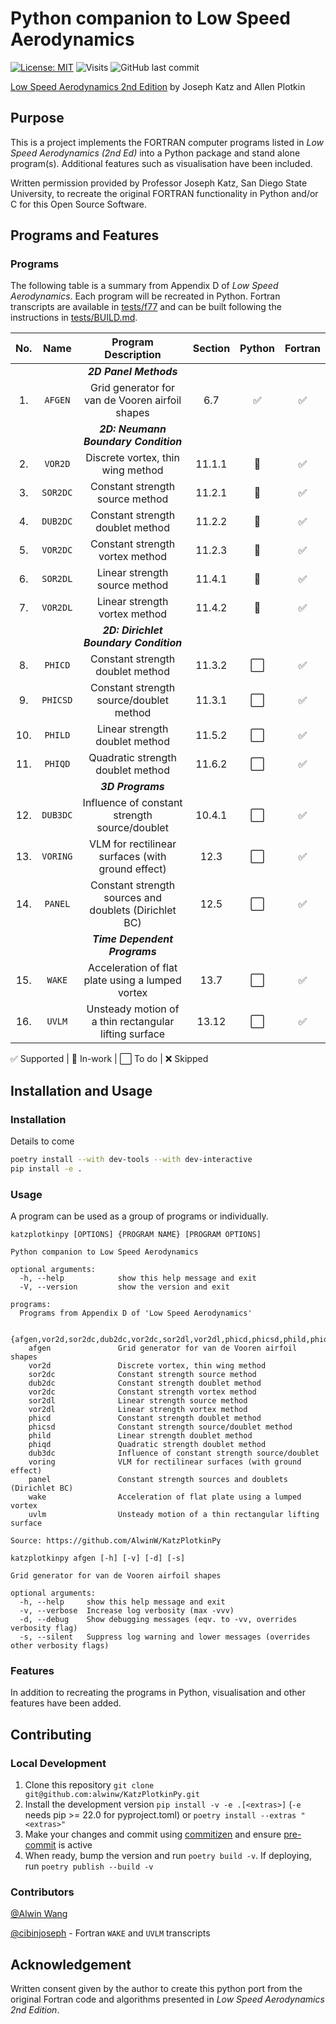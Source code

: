 # Python companion to Low Speed Aerodynamics

[![License: MIT](https://img.shields.io/badge/License-MIT-yellow?style=flat-square)](https://opensource.org/licenses/MIT)
![Visits](https://badges.pufler.dev/visits/alwinw/katzplotkinpy?style=flat-square&label=visits)
![GitHub last commit](https://img.shields.io/github/last-commit/alwinw/katzplotkinpy?style=flat-square)

[Low Speed Aerodynamics 2nd Edition](https://doi.org/10.1017/CBO9780511810329) by Joseph Katz and Allen Plotkin

## Purpose

This is a project implements the FORTRAN computer programs listed in *Low Speed Aerodynamics (2nd Ed)* into a Python package and stand alone program(s). Additional features such as visualisation have been included.

Written permission provided by Professor Joseph Katz, San Diego State University, to recreate the original FORTRAN functionality in Python and/or C for this Open Source Software.

## Programs and Features

### Programs

The following table is a summary from Appendix D of *Low Speed Aerodynamics*.
Each program will be recreated in Python.
Fortran transcripts are available in [tests/f77](tests/f77/) and can be built following the
instructions in [tests/BUILD.md](tests/BUILD.md).

|  No.  |   Name   |                  Program Description                  | Section | Python | Fortran |
| :---: | :------: | :---------------------------------------------------: | :-----: | :----: | :-----: |
|       |          |                ***2D Panel Methods***                 |         |        |         |
|  1.   | `AFGEN`  |    Grid generator for van de Vooren airfoil shapes    |   6.7   |   ✅    |    ✅    |
|       |          |         ***2D: Neumann Boundary Condition***          |         |        |         |
|  2.   | `VOR2D`  |           Discrete vortex, thin wing method           | 11.1.1  |   🔄    |    ✅    |
|  3.   | `SOR2DC` |            Constant strength source method            | 11.2.1  |   🔄    |    ✅    |
|  4.   | `DUB2DC` |           Constant strength doublet method            | 11.2.2  |   🔄    |    ✅    |
|  5.   | `VOR2DC` |            Constant strength vortex method            | 11.2.3  |   🔄    |    ✅    |
|  6.   | `SOR2DL` |             Linear strength source method             | 11.4.1  |   🔄    |    ✅    |
|  7.   | `VOR2DL` |             Linear strength vortex method             | 11.4.2  |   🔄    |    ✅    |
|       |          |        ***2D: Dirichlet Boundary Condition***         |         |        |         |
|  8.   | `PHICD`  |           Constant strength doublet method            | 11.3.2  |   ⬜    |    ✅    |
|  9.   | `PHICSD` |        Constant strength source/doublet method        | 11.3.1  |   ⬜    |    ✅    |
|  10.  | `PHILD`  |            Linear strength doublet method             | 11.5.2  |   ⬜    |    ✅    |
|  11.  | `PHIQD`  |           Quadratic strength doublet method           | 11.6.2  |   ⬜    |    ✅    |
|       |          |                   ***3D Programs***                   |         |        |         |
|  12.  | `DUB3DC` |     Influence of constant strength source/doublet     | 10.4.1  |   ⬜    |    ✅    |
|  13.  | `VORING` |   VLM for rectilinear surfaces (with ground effect)   |  12.3   |   ⬜    |    ✅    |
|  14.  | `PANEL`  | Constant strength sources and doublets (Dirichlet BC) |  12.5   |   ⬜    |    ✅    |
|       |          |             ***Time Dependent Programs***             |         |        |         |
|  15.  |  `WAKE`  |   Acceleration of flat plate using a lumped vortex    |  13.7   |   ⬜    |    ✅    |
|  16.  |  `UVLM`  | Unsteady motion of a thin rectangular lifting surface |  13.12  |   ⬜    |    ✅    |

✅ Supported | 🔄 In-work | ⬜ To do | ❌ Skipped

## Installation and Usage

### Installation

Details to come

```bash
poetry install --with dev-tools --with dev-interactive
pip install -e .
```

### Usage

A program can be used as a group of programs or individually.

```plaintext
katzplotkinpy [OPTIONS] {PROGRAM NAME} [PROGRAM OPTIONS]

Python companion to Low Speed Aerodynamics

optional arguments:
  -h, --help            show this help message and exit
  -V, --version         show the version and exit

programs:
  Programs from Appendix D of 'Low Speed Aerodynamics'

  {afgen,vor2d,sor2dc,dub2dc,vor2dc,sor2dl,vor2dl,phicd,phicsd,phild,phiqd,dub3dc,voring,panel,wake,uvlm}
    afgen               Grid generator for van de Vooren airfoil shapes
    vor2d               Discrete vortex, thin wing method
    sor2dc              Constant strength source method
    dub2dc              Constant strength doublet method
    vor2dc              Constant strength vortex method
    sor2dl              Linear strength source method
    vor2dl              Linear strength vortex method
    phicd               Constant strength doublet method
    phicsd              Constant strength source/doublet method
    phild               Linear strength doublet method
    phiqd               Quadratic strength doublet method
    dub3dc              Influence of constant strength source/doublet
    voring              VLM for rectilinear surfaces (with ground effect)
    panel               Constant strength sources and doublets (Dirichlet BC)
    wake                Acceleration of flat plate using a lumped vortex
    uvlm                Unsteady motion of a thin rectangular lifting surface

Source: https://github.com/AlwinW/KatzPlotkinPy
```

```plaintext
katzplotkinpy afgen [-h] [-v] [-d] [-s]

Grid generator for van de Vooren airfoil shapes

optional arguments:
  -h, --help     show this help message and exit
  -v, --verbose  Increase log verbosity (max -vvv)
  -d, --debug    Show debugging messages (eqv. to -vv, overrides verbosity flag)
  -s, --silent   Suppress log warning and lower messages (overrides other verbosity flags)
```

### Features

In addition to recreating the programs in Python, visualisation and other features have been added.

## Contributing

### Local Development

1. Clone this repository `git clone git@github.com:alwinw/KatzPlotkinPy.git`
2. Install the development version `pip install -v -e .[<extras>]` (`-e` needs pip >= 22.0 for pyproject.toml) or `poetry install --extras "<extras>"`
3. Make your changes and commit using [commitizen](https://commitizen-tools.github.io/commitizen/#installation) and ensure [pre-commit](https://pre-commit.com/#install) is active
4. When ready, bump the version and run `poetry build -v`. If deploying, run `poetry publish --build -v`

<!--
### Running Tests

```sh
python3 -m unittest -v
#  or  #
coverage run -m unittest discover -v
coverage report -m
```
-->

### Contributors

[@Alwin Wang](github.com/alwinw)

[@cibinjoseph](https://github.com/cibinjoseph) - Fortran `WAKE` and `UVLM` transcripts

## Acknowledgement

Written consent given by the author to create this python port from the original Fortran code and algorithms presented in *Low Speed Aerodynamics 2nd Edition*.
